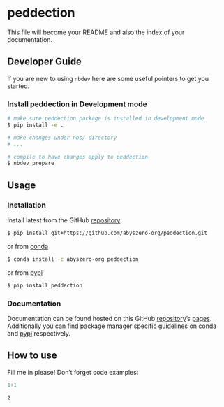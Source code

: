 # peddection


<!-- WARNING: THIS FILE WAS AUTOGENERATED! DO NOT EDIT! -->

This file will become your README and also the index of your
documentation.

## Developer Guide

If you are new to using `nbdev` here are some useful pointers to get you
started.

### Install peddection in Development mode

``` sh
# make sure peddection package is installed in development mode
$ pip install -e .

# make changes under nbs/ directory
# ...

# compile to have changes apply to peddection
$ nbdev_prepare
```

## Usage

### Installation

Install latest from the GitHub
[repository](https://github.com/abyszero-org/peddection):

``` sh
$ pip install git+https://github.com/abyszero-org/peddection.git
```

or from [conda](https://anaconda.org/abyszero-org/peddection)

``` sh
$ conda install -c abyszero-org peddection
```

or from [pypi](https://pypi.org/project/peddection/)

``` sh
$ pip install peddection
```

### Documentation

Documentation can be found hosted on this GitHub
[repository](https://github.com/abyszero-org/peddection)’s
[pages](https://abyszero-org.github.io/peddection/). Additionally you
can find package manager specific guidelines on
[conda](https://anaconda.org/abyszero-org/peddection) and
[pypi](https://pypi.org/project/peddection/) respectively.

## How to use

Fill me in please! Don’t forget code examples:

``` python
1+1
```

    2
